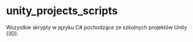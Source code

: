 # unity_projects_scripts
Wszystkie skrypty w języku C# pochodzące ze szkolnych projektów Unity (3D).
